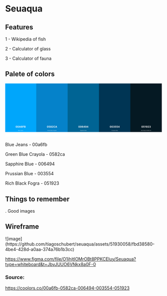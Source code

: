 <h1>Seuaqua</h1>

<h2>Features</h2>
<p>1 - Wikipedia of fish</p>
<p>2 - Calculator of glass</p>
<p>3 - Calculator of fauna</p>


<h2>Palete of colors</h2>

<img src='https://github.com/tiagoschubert/seuaqua/blob/main/image/palete.png?raw=true' alt="palete of colors" width="850px"/>
<p>Blue Jeans - 00a6fb </p>
<p>Green Blue Crayola - 0582ca </p>
<p>Sapphire Blue - 006494</p>
<p>Prussian Blue - 003554</p>
<p>Rich Black Fogra - 051923</p>

<h2>Things to remember</h2>
<p>. Good images</p>

<h2>Wireframe </h2>
![image](https://github.com/tiagoschubert/seuaqua/assets/51930058/fbd38580-4be4-428d-a0aa-374a76b1b3cc)

<a href="https://www.figma.com/file/O1ihjtIOMrOBt8PPKCEluy/Seuaqua?type=whiteboard&t=JbvJUUO6VNkx8a0F-0">https://www.figma.com/file/O1ihjtIOMrOBt8PPKCEluy/Seuaqua?type=whiteboard&t=JbvJUUO6VNkx8a0F-0</a>

<h3>Source:</h3>
<a href="https://coolors.co/00a6fb-0582ca-006494-003554-051923">https://coolors.co/00a6fb-0582ca-006494-003554-051923</a>
